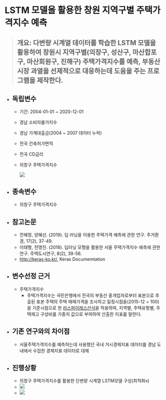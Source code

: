 # LSTM 모델을 활용한 창원 지역구별 주택가격지수 예측 
> ## 개요:  다변량 시계열 데이터를 학습한 LSTM 모델을 활용하여 창원시 지역구별(의창구, 성산구, 마산합포구, 마산회원구, 진해구) 주택가격지수를 예측, 부동산시장 과열을 선제적으로 대응하는데 도움을 주는 프로그램을 제작한다.

* ## 독립변수
  * 기간: 2004-01-01 ~ 2020-12-01
  * 경남 소비자물가지수
  * 경남 가계대출금(2004 ~ 2007 데이터 누락)
  * 전국 건축허가면적
  * 전국 CD금리
  * 의창구 주택가격지수

    <img src="https://user-images.githubusercontent.com/32115744/111197112-6c993000-8601-11eb-870a-461ef22be5ba.png">
* ## 종속변수
  * 의창구 주택가격지수 
* ## 참고논문 
  * 전해정, 양혜선. (2019). 딥 러닝을 이용한 주택가격 예측에 관한 연구. 주거환경, 17(2), 37-49.
  * 이태형, 전명진. (2018). 딥러닝 모형을 활용한 서울 주택가격지수 예측에 관한 연구. 주택도시연구, 8(2), 39-56.
  * http://keras-ko.kr/, Keras Documemtation

* ## 변수선정 근거 
  * 주택가격지수
    * 주택가격지수는 국민은행에서 전국의 부동산 중개업자로부터 표본으로 추출된 표본 주택의 주택 매매가격을 조사하고 일정시점을(2015-12 = 100)을 기준시점으로 한 [라스파이레스산식](http://kostat.go.kr/incomeNcpi/cpi/cpi_cp/1/7/index.static)을 적용하여, 지역별, 주택유형별, 주택재고 구성비를 가중치 값으로 부여하여 산출한 지표를 말한다. 
* ## 기존 연구와의 차이점
  * 서울주택가격지수를 예측하는데 사용했던 국내 거시경제지표 데이터를 경남 도내에서 수집한 경제지표 데이터로 대체
* ## 진행상황
  * 의창구 주택가격지수를 활용한 단변량 시계열 LSTM모델 구성(최적화x)
  * <img src=" https://user-images.githubusercontent.com/32115744/111197453-d285b780-8601-11eb-9968-ff31eb14bef5.png">
  * <img src="https://user-images.githubusercontent.com/32115744/111197649-0f51ae80-8602-11eb-9b23-5624e1928fc8.png">



